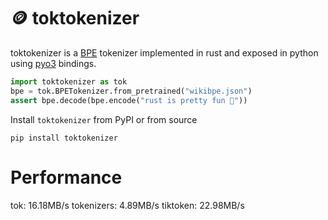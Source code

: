 # 🪙 toktokenizer
toktokenizer is a [BPE](https://en.wikipedia.org/wiki/Byte_pair_encoding) tokenizer implemented in rust and exposed in python using [pyo3](https://github.com/PyO3/pyo3) bindings.

```python 
import toktokenizer as tok
bpe = tok.BPETokenizer.from_pretrained("wikibpe.json")
assert bpe.decode(bpe.encode("rust is pretty fun 🦀"))
```

Install `toktokenizer` from PyPI or from source 
```
pip install toktokenizer
```

# Performance 

tok: 16.18MB/s
tokenizers: 4.89MB/s
tiktoken: 22.98MB/s


